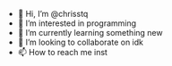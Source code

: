 - 👋 Hi, I’m @chrisstq
- 👀 I’m interested in programming 
- 🌱 I’m currently learning something new 
- 💞️ I’m looking to collaborate on idk
- 📫 How to reach me inst

<!---
chrisstq/chrisstq is a ✨ special ✨ repository because its `README.md` (this file) appears on your GitHub profile.
You can click the Preview link to take a look at your changes.
--->
